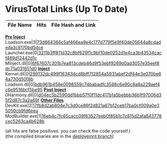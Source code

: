 # VirusTotal Links (Up To Date)
File Name|Hits|File Hash and Link
-|-|-
<u>**Pre Inject**</u>
Loadson.exe|3|[73d664366c5af466ea9e4c177d779f5e9f40de05644a8cdadeda3c8170bd5dce](https://www.virustotal.com/gui/file/73d664366c5af466ea9e4c177d779f5e9f40de05644a8cdadeda3c8170bd5dce)
Launcher.exe|0|[3211b3ff811d32c8bf629f1c9bf10de0252d1e4ca3b43534cacf489d12442d1c](https://www.virustotal.com/gui/file/3211b3ff811d32c8bf629f1c9bf10de0252d1e4ca3b43534cacf489d12442d1c)
MInject.dll|0|[6f67607c301b7ea813cdeb46d9f53ebf9269d0ad3057e35eef8dc71a031651d0](https://www.virustotal.com/gui/file/6f67607c301b7ea813cdeb46d9f53ebf9269d0ad3057e35eef8dc71a031651d0)
<u>**Inject**</u>
Kernel.dll|0|[289132dc499f16343dcd8bff712854a5931abef2df44e3e070be64a730d50f8b](https://www.virustotal.com/gui/file/289132dc499f16343dcd8bff712854a5931abef2df44e3e070be64a730d50f8b)
Loadson.dll|0|[bdb961b458e0098559c74babadfc3588c6e90c8a8a229aef4c6e9516bcf5be95](https://www.virustotal.com/gui/file/bdb961b458e0098559c74babadfc3588c6e90c8a8a229aef4c6e9516bcf5be95)
<u>**Post Inject**</u>
0Harmony.dll|0|[d04ec5b2590dd1bbb57f0f11dc417b1a5bebbb36b1f97006d35f2d87c3a2a69f](https://www.virustotal.com/gui/file/d04ec5b2590dd1bbb57f0f11dc417b1a5bebbb36b1f97006d35f2d87c3a2a69f)
<u>**Other Files**</u>
DevKit.exe|2|[17fb8d2ab804e7c3d0ce86f2d821a67b12ceb17ba0cf009a0e35050cb9fd6eea](https://www.virustotal.com/gui/file/17fb8d2ab804e7c3d0ce86f2d821a67b12ceb17ba0cf009a0e35050cb9fd6eea)
ModBuilder.exe|1|[16eb4c7fc65cacc09f63527eeb0f85b1c7c815d2afa843778cec5263ca4b628b](https://www.virustotal.com/gui/file/16eb4c7fc65cacc09f63527eeb0f85b1c7c815d2afa843778cec5263ca4b628b)

(all hits are false positives. you can check the code yourself.)<br>
(the compiled binaries are in the [deployemnt branch](https://github.com/karlsonmodding/Loadson/tree/deployment))
